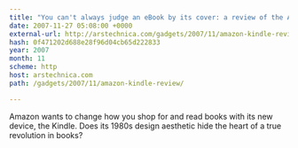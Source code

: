 ```yaml
---
title: "You can't always judge an eBook by its cover: a review of the Amazon Kindle"
date: 2007-11-27 05:08:00 +0000
external-url: http://arstechnica.com/gadgets/2007/11/amazon-kindle-review/
hash: 0f471202d688e28f96d04cb65d222833
year: 2007
month: 11
scheme: http
host: arstechnica.com
path: /gadgets/2007/11/amazon-kindle-review/

---
```


Amazon wants to change how you shop for and read books with its new device, the Kindle.  Does its 1980s design aesthetic hide the heart of a true revolution in books?
